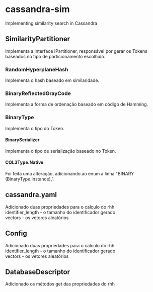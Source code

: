 # cassandra-sim
Implementing similarity search in Cassandra

## SimilarityPartitioner
Implementa a interface IPartitioner, responsável por gerar os Tokens baseados no tipo de particionamento escolhido.

### RandomHyperplaneHash
Implementa o hash baseado em similaridade.

### BinaryReflectedGrayCode
Implementa a forma de ordenação baseado em código de Hamming.

### BinaryType
Implementa o tipo do Token.

#### BinarySerializer
Implementa o tipo de serialização baseado no Token.

#### CQL3Type.Native
Foi feita uma alteração, adicionando ao enum a linha "BINARY      (BinaryType.instance),".

## cassandra.yaml
Adicionado duas propriedades para o calculo do rhh  
identifier_length - o tamanho do identificador gerado  
vectors - os vetores aleatórios

## Config
Adicionado duas propriedades para o calculo do rhh  
identifier_length - o tamanho do identificador gerado  
vectors - os vetores aleatórios

## DatabaseDescriptor
Adicionado os métodos get das propriedades do rhh
